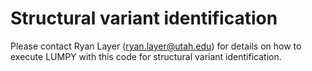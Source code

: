 # Structural variant identification

Please contact Ryan Layer (ryan.layer@utah.edu) for
details on how to execute LUMPY with this code for structural
variant identification.

